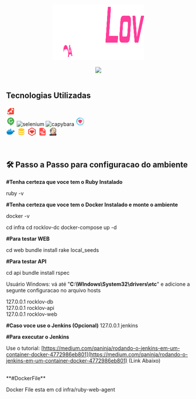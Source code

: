 <div align="center"><img src="https://raw.githubusercontent.com/asilvadev/QA-automacao-RockLov/70fb6de966dc12f2dc958246079b5a452aba6846/_/logo.9ba1ab0c.svg" title="jenkins" alt="jenkins" width="250" height="150" />

<br/>
<br/>
<a href="https://www.linkedin.com/in/alan-victor-222617205/">
    <img src="https://img.shields.io/badge/linkedin-%230077B5.svg?&style=for-the-badge&logo=linkedin&logoColor=white" height="25"/>
  </a>
</div>
<br/>


## Tecnologias Utilizadas
<p align="left">
<img src="https://raw.githubusercontent.com/PKief/vscode-material-icon-theme/85ec92b476b9e9ef1d1e18cb42f894b6124cee88/icons/ruby.svg" title="ruby" alt="ruby" width="25" height="25" />
<br/>
<img src="https://raw.githubusercontent.com/PKief/vscode-material-icon-theme/85ec92b476b9e9ef1d1e18cb42f894b6124cee88/icons/cucumber.svg" title="cucumber" alt="cucumber" width="25" height="25" />
<img src="https://avatars.githubusercontent.com/u/983927?s=200&v=4" title="selenium" alt="selenium" width="24" height="24" />
<img src="https://img.stackshare.io/service/2595/capybara.png" title="capybara" alt="capybara" width="24" height="24" />
<img src="https://raw.githubusercontent.com/vscode-icons/vscode-icons/1120bad531c928642d2ee49942be079a9fb0519b/icons/file_type_rspec.svg" title="rspec" alt="rspec" width="25" height="25" />
<br/>
<img src="https://raw.githubusercontent.com/PKief/vscode-material-icon-theme/85ec92b476b9e9ef1d1e18cb42f894b6124cee88/icons/docker.svg" title="docker" alt="docker" width="25" height="25" />
<img src="https://raw.githubusercontent.com/PKief/vscode-material-icon-theme/85ec92b476b9e9ef1d1e18cb42f894b6124cee88/icons/database.svg" title="database" alt="database" width="25" height="25" />
<img src="https://raw.githubusercontent.com/PKief/vscode-material-icon-theme/85ec92b476b9e9ef1d1e18cb42f894b6124cee88/icons/gemfile.svg" title="gemfile" alt="gemfile" width="25" height="25" />
<img src="https://raw.githubusercontent.com/PKief/vscode-material-icon-theme/85ec92b476b9e9ef1d1e18cb42f894b6124cee88/icons/yaml.svg" title="yaml" alt="yaml" width="25" height="25" />
<img src="https://raw.githubusercontent.com/PKief/vscode-material-icon-theme/85ec92b476b9e9ef1d1e18cb42f894b6124cee88/icons/jenkins.svg" title="jenkins" alt="jenkins" width="25" height="25" />
</P>
<br/>

## 🛠️ Passo a Passo para configuracao do ambiente 

**#Tenha certeza que voce tem o Ruby Instalado**

ruby -v

**#Tenha certeza que voce tem o Docker Instalado e monte o ambiente**

docker -v

cd infra
cd rocklov-dc
docker-compose up -d
<br/>

**#Para testar WEB**

cd web
bundle install
rake local_seeds
<br/>

**#Para testar API**

cd api
bundle install
rspec
<br/>

Usuário Windows: vá até "**C:\WIndows\System32\drivers\etc**" e adicione a segunte configuracao no arquivo hosts

127.0.0.1 rocklov-db
<br/>
127.0.0.1 rocklov-api
<br/>
127.0.0.1 rocklov-web
<br/>

**#Caso voce use o Jenkins (Opcional)**
127.0.0.1 jenkins
<br/>

**#Para executar o Jenkins**

Use o tutorial: [https://medium.com/qaninja/rodando-o-jenkins-em-um-container-docker-4772986eb801](https://medium.com/qaninja/rodando-o-jenkins-em-um-container-docker-4772986eb801) (Link Abaixo)

<br/>
**#DockerFile**

Docker File esta em cd infra/ruby-web-agent
<br/>

